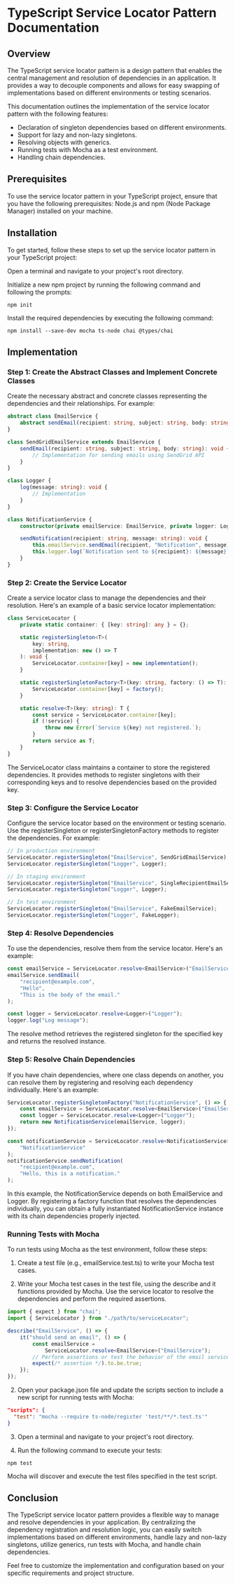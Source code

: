 # TypeScript Service Locator Pattern Documentation

## Overview

The TypeScript service locator pattern is a design pattern that enables the central management and resolution of dependencies in an application. It provides a way to decouple components and allows for easy swapping of implementations based on different environments or testing scenarios.

This documentation outlines the implementation of the service locator pattern with the following features:

-   Declaration of singleton dependencies based on different environments.
-   Support for lazy and non-lazy singletons.
-   Resolving objects with generics.
-   Running tests with Mocha as a test environment.
-   Handling chain dependencies.

## Prerequisites

To use the service locator pattern in your TypeScript project, ensure that you have the following prerequisites:
Node.js and npm (Node Package Manager) installed on your machine.

## Installation

To get started, follow these steps to set up the service locator pattern in your TypeScript project:

Open a terminal and navigate to your project's root directory.

Initialize a new npm project by running the following command and following the prompts:

```shell
npm init
```

Install the required dependencies by executing the following command:

```shell
npm install --save-dev mocha ts-node chai @types/chai
```

## Implementation

### Step 1: Create the Abstract Classes and Implement Concrete Classes

Create the necessary abstract and concrete classes representing the dependencies and their relationships. For example:

```typescript
abstract class EmailService {
    abstract sendEmail(recipient: string, subject: string, body: string): void;
}

class SendGridEmailService extends EmailService {
    sendEmail(recipient: string, subject: string, body: string): void {
        // Implementation for sending emails using SendGrid API
    }
}

class Logger {
    log(message: string): void {
        // Implementation
    }
}

class NotificationService {
    constructor(private emailService: EmailService, private logger: Logger) {}

    sendNotification(recipient: string, message: string): void {
        this.emailService.sendEmail(recipient, "Notification", message);
        this.logger.log(`Notification sent to ${recipient}: ${message}`);
    }
}
```

### Step 2: Create the Service Locator

Create a service locator class to manage the dependencies and their resolution. Here's an example of a basic service locator implementation:

```typescript
class ServiceLocator {
    private static container: { [key: string]: any } = {};

    static registerSingleton<T>(
        key: string,
        implementation: new () => T
    ): void {
        ServiceLocator.container[key] = new implementation();
    }

    static registerSingletonFactory<T>(key: string, factory: () => T): void {
        ServiceLocator.container[key] = factory();
    }

    static resolve<T>(key: string): T {
        const service = ServiceLocator.container[key];
        if (!service) {
            throw new Error(`Service ${key} not registered.`);
        }
        return service as T;
    }
}
```

The ServiceLocator class maintains a container to store the registered dependencies. It provides methods to register singletons with their corresponding keys and to resolve dependencies based on the provided key.

### Step 3: Configure the Service Locator

Configure the service locator based on the environment or testing scenario. Use the registerSingleton or registerSingletonFactory methods to register the dependencies. For example:

```typescript
// In production environment
ServiceLocator.registerSingleton("EmailService", SendGridEmailService);
ServiceLocator.registerSingleton("Logger", Logger);

// In staging environment
ServiceLocator.registerSingleton("EmailService", SingleRecipientEmailService);
ServiceLocator.registerSingleton("Logger", Logger);

// In test environment
ServiceLocator.registerSingleton("EmailService", FakeEmailService);
ServiceLocator.registerSingleton("Logger", FakeLogger);
```

### Step 4: Resolve Dependencies

To use the dependencies, resolve them from the service locator. Here's an example:

```typescript
const emailService = ServiceLocator.resolve<EmailService>("EmailService");
emailService.sendEmail(
    "recipient@example.com",
    "Hello",
    "This is the body of the email."
);

const logger = ServiceLocator.resolve<Logger>("Logger");
logger.log("Log message");
```

The resolve method retrieves the registered singleton for the specified key and returns the resolved instance.

### Step 5: Resolve Chain Dependencies

If you have chain dependencies, where one class depends on another, you can resolve them by registering and resolving each dependency individually. Here's an example:

```typescript
ServiceLocator.registerSingletonFactory("NotificationService", () => {
    const emailService = ServiceLocator.resolve<EmailService>("EmailService");
    const logger = ServiceLocator.resolve<Logger>("Logger");
    return new NotificationService(emailService, logger);
});

const notificationService = ServiceLocator.resolve<NotificationService>(
    "NotificationService"
);
notificationService.sendNotification(
    "recipient@example.com",
    "Hello, this is a notification."
);
```

In this example, the NotificationService depends on both EmailService and Logger. By registering a factory function that resolves the dependencies individually, you can obtain a fully instantiated NotificationService instance with its chain dependencies properly injected.

### Running Tests with Mocha

To run tests using Mocha as the test environment, follow these steps:

1. Create a test file (e.g., emailService.test.ts) to write your Mocha test cases.

2. Write your Mocha test cases in the test file, using the describe and it functions provided by Mocha. Use the service locator to resolve the dependencies and perform the required assertions.

```typescript
import { expect } from "chai";
import { ServiceLocator } from "./path/to/serviceLocator";

describe("EmailService", () => {
    it("should send an email", () => {
        const emailService =
            ServiceLocator.resolve<EmailService>("EmailService");
        // Perform assertions or test the behavior of the email service
        expect(/* assertion */).to.be.true;
    });
});
```

2. Open your package.json file and update the scripts section to include a new script for running tests with Mocha:

```json
"scripts": {
  "test": "mocha --require ts-node/register 'test/**/*.test.ts'"
}
```

3. Open a terminal and navigate to your project's root directory.

4. Run the following command to execute your tests:

```shell
npm test
```

Mocha will discover and execute the test files specified in the test script.

## Conclusion

The TypeScript service locator pattern provides a flexible way to manage and resolve dependencies in your application. By centralizing the dependency registration and resolution logic, you can easily switch implementations based on different environments, handle lazy and non-lazy singletons, utilize generics, run tests with Mocha, and handle chain dependencies.

Feel free to customize the implementation and configuration based on your specific requirements and project structure.
